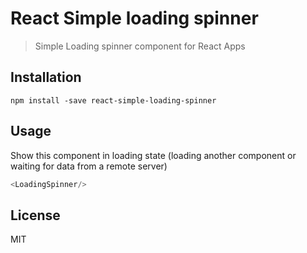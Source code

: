 # React Simple loading spinner

> Simple Loading spinner component for React Apps

## Installation

```
npm install -save react-simple-loading-spinner
```

## Usage

Show this component in loading state (loading another component or waiting for data from a remote server)

```js
<LoadingSpinner/>
```

## License

MIT
